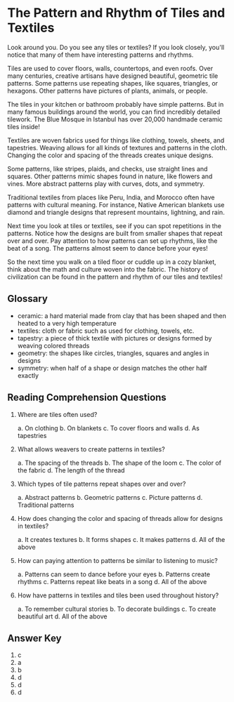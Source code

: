 # The Pattern and Rhythm of Tiles and Textiles

Look around you. Do you see any tiles or textiles? If you look closely, you'll notice that many of them have interesting patterns and rhythms.

Tiles are used to cover floors, walls, countertops, and even roofs. Over many centuries, creative artisans have designed beautiful, geometric tile patterns. Some patterns use repeating shapes, like squares, triangles, or hexagons. Other patterns have pictures of plants, animals, or people.

The tiles in your kitchen or bathroom probably have simple patterns. But in many famous buildings around the world, you can find incredibly detailed tilework. The Blue Mosque in Istanbul has over 20,000 handmade ceramic tiles inside!

Textiles are woven fabrics used for things like clothing, towels, sheets, and tapestries. Weaving allows for all kinds of textures and patterns in the cloth. Changing the color and spacing of the threads creates unique designs.

Some patterns, like stripes, plaids, and checks, use straight lines and squares. Other patterns mimic shapes found in nature, like flowers and vines. More abstract patterns play with curves, dots, and symmetry.

Traditional textiles from places like Peru, India, and Morocco often have patterns with cultural meaning. For instance, Native American blankets use diamond and triangle designs that represent mountains, lightning, and rain.

Next time you look at tiles or textiles, see if you can spot repetitions in the patterns. Notice how the designs are built from smaller shapes that repeat over and over. Pay attention to how patterns can set up rhythms, like the beat of a song. The patterns almost seem to dance before your eyes!

So the next time you walk on a tiled floor or cuddle up in a cozy blanket, think about the math and culture woven into the fabric. The history of civilization can be found in the pattern and rhythm of our tiles and textiles!

## Glossary

- ceramic: a hard material made from clay that has been shaped and then heated to a very high temperature
- textiles: cloth or fabric such as used for clothing, towels, etc.
- tapestry: a piece of thick textile with pictures or designs formed by weaving colored threads
- geometry: the shapes like circles, triangles, squares and angles in designs
- symmetry: when half of a shape or design matches the other half exactly

## Reading Comprehension Questions

1. Where are tiles often used?

   a. On clothing
   b. On blankets
   c. To cover floors and walls
   d. As tapestries

2. What allows weavers to create patterns in textiles?

   a. The spacing of the threads
   b. The shape of the loom
   c. The color of the fabric
   d. The length of the thread

3. Which types of tile patterns repeat shapes over and over?

   a. Abstract patterns
   b. Geometric patterns
   c. Picture patterns
   d. Traditional patterns

4. How does changing the color and spacing of threads allow for designs in textiles?

   a. It creates textures
   b. It forms shapes
   c. It makes patterns
   d. All of the above

5. How can paying attention to patterns be similar to listening to music?

   a. Patterns can seem to dance before your eyes
   b. Patterns create rhythms
   c. Patterns repeat like beats in a song
   d. All of the above

6. How have patterns in textiles and tiles been used throughout history?

   a. To remember cultural stories
   b. To decorate buildings
   c. To create beautiful art
   d. All of the above

## Answer Key

1. c
2. a
3. b
4. d
5. d
6. d
